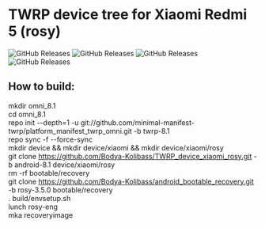 TWRP device tree for Xiaomi Redmi 5 (rosy)
========================================================

<img alt="GitHub Releases" src="https://img.shields.io/github/downloads/Bodya-Kolibass/TWRP_device_xiaomi_rosy/3.3.0-0/total">   <img alt="GitHub Releases" src="https://img.shields.io/github/downloads/Bodya-Kolibass/TWRP_device_xiaomi_rosy/3.3.1-0/total">   <img alt="GitHub Releases" src="https://img.shields.io/github/downloads/Bodya-Kolibass/TWRP_device_xiaomi_rosy/3.3.1-1/total">   <img alt="GitHub Releases" src="https://img.shields.io/github/downloads/Bodya-Kolibass/TWRP_device_xiaomi_rosy/3.5.0_9-0/total">

How to build:
--------------------------------------------
mkdir omni_8.1    
cd omni_8.1   
repo init --depth=1 -u git://github.com/minimal-manifest-twrp/platform_manifest_twrp_omni.git -b twrp-8.1   
repo sync -f --force-sync   
mkdir device && mkdir device/xiaomi && mkdir device/xiaomi/rosy   
git clone https://github.com/Bodya-Kolibass/TWRP_device_xiaomi_rosy.git -b android-8.1 device/xiaomi/rosy   
rm -rf bootable/recovery    
git clone https://github.com/Bodya-Kolibass/android_bootable_recovery.git -b rosy-3.5.0 bootable/recovery    
. build/envsetup.sh   
lunch rosy-eng    
mka recoveryimage   
